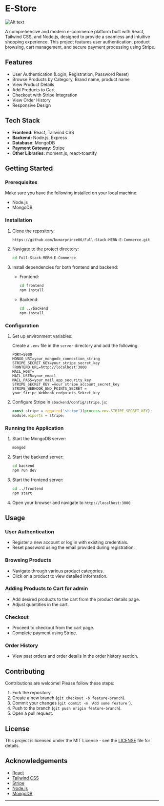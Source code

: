 # E-Store

![Alt text](Full-Stack-MERN-E-Commerce%20HomePage.png?raw=true "Title")

A comprehensive and modern e-commerce platform built with React, Tailwind CSS, and Node.js, designed to provide a seamless and intuitive shopping experience. This project features user authentication, product browsing, cart management, and secure payment processing using Stripe.
## Features

- User Authentication (Login, Registration, Password Reset)
- Browse Products by Category, Brand name, product name
- View Product Details
- Add Products to Cart
- Checkout with Stripe Integration
- View Order History
- Responsive Design

## Tech Stack

- **Frontend:** React, Tailwind CSS
- **Backend:** Node.js, Express
- **Database:** MongoDB
- **Payment Gateway:** Stripe
- **Other Libraries:** moment.js, react-toastify

## Getting Started

### Prerequisites

Make sure you have the following installed on your local machine:

- Node.js
- MongoDB

### Installation

1. Clone the repository:
    ```bash
    https://github.com/kumarprince06/Full-Stack-MERN-E-Commerce.git
    ```

2. Navigate to the project directory:
    ```bash
    cd Full-Stack-MERN-E-Commerce
    ```

3. Install dependencies for both frontend and backend:

    - Frontend:
        ```bash
        cd frontend
        npm install
        ```

    - Backend:
        ```bash
        cd ../backend
        npm install
        ```

### Configuration

1. Set up environment variables:

    Create a `.env` file in the `server` directory and add the following:
    ```env
    PORT=5000
    MONGO_URI=your_mongodb_connection_string
    STRIPE_SECRET_KEY=your_stripe_secret_key
    FRONTEND_URL=http://localhost:3000
    MAIL_HOST=
    MAIL_USER=your_email
    MAIL_PASS=your_mail_app_security_key  
    STRIPE_SECRET_KEY =your_stripe_account_secret_key
    STRIPE_WEBHOOK_END_POINTS_SECRET = your_Stripe_Webhook_endpoints_Sekret_key
    ```

2. Configure Stripe in `sbackend/config/stripe.js`:
    ```javascript
    const stripe = require('stripe')(process.env.STRIPE_SECRET_KEY);
    module.exports = stripe;
    ```

### Running the Application

1. Start the MongoDB server:
    ```bash
    mongod
    ```

2. Start the backend server:
    ```bash
    cd backend
    npm run dev
    ```

3. Start the frontend server:
    ```bash
    cd ../frontend
    npm start
    ```

4. Open your browser and navigate to `http://localhost:3000`

## Usage

### User Authentication

- Register a new account or log in with existing credentials.
- Reset password using the email provided during registration.

### Browsing Products

- Navigate through various product categories.
- Click on a product to view detailed information.

### Adding Products to Cart for admin

- Add desired products to the cart from the product details page.
- Adjust quantities in the cart.

### Checkout

- Proceed to checkout from the cart page.
- Complete payment using Stripe.

### Order History

- View past orders and order details in the order history section.

## Contributing

Contributions are welcome! Please follow these steps:

1. Fork the repository.
2. Create a new branch (`git checkout -b feature-branch`).
3. Commit your changes (`git commit -m 'Add some feature'`).
4. Push to the branch (`git push origin feature-branch`).
5. Open a pull request.

## License

This project is licensed under the MIT License - see the [LICENSE](LICENSE) file for details.

## Acknowledgements

- [React](https://reactjs.org/)
- [Tailwind CSS](https://tailwindcss.com/)
- [Stripe](https://stripe.com/)
- [Node.js](https://nodejs.org/)
- [MongoDB](https://www.mongodb.com/)

---


